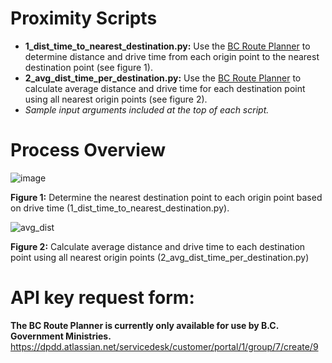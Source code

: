 # Proximity Scripts
- **1_dist_time_to_nearest_destination.py:** Use the [BC Route Planner](https://www2.gov.bc.ca/gov/content?id=9D99E684CCD042CD88FADC51E079B4B5) to determine distance and drive time from each origin point to the nearest destination point (see figure 1).
- **2_avg_dist_time_per_destination.py:** Use the [BC Route Planner](https://www2.gov.bc.ca/gov/content?id=9D99E684CCD042CD88FADC51E079B4B5) to calculate average distance and drive time for each destination point using all nearest origin points (see figure 2).
- *Sample input arguments included at the top of each script.*

# Process Overview
![image](https://github.com/user-attachments/assets/2e186f26-ca62-4a07-9c91-adabd3153df6)

**Figure 1:** Determine the nearest destination point to each origin point based on drive time (1_dist_time_to_nearest_destination.py).

![avg_dist](https://github.com/user-attachments/assets/863b8995-1173-46cb-a4ec-6afdd1ad542d)

**Figure 2:** Calculate average distance and drive time to each destination point using all nearest origin points (2_avg_dist_time_per_destination.py)

# API key request form:
**The BC Route Planner is currently only available for use by B.C. Government Ministries.**
https://dpdd.atlassian.net/servicedesk/customer/portal/1/group/7/create/9
